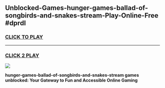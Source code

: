 
## Unblocked-Games-hunger-games-ballad-of-songbirds-and-snakes-stream-Play-Online-Free #dprdl
<h3>
<a href="https://us.freeplayer.one?title=hunger-games-ballad-of-songbirds-and-snakes-stream&ref=10M">CLICK TO PLAY</a></h3>
<hr>

<h3>
<a href="https://us.freeplayer.one?title=hunger-games-ballad-of-songbirds-and-snakes-stream&ref=10M">CLICK 2 PLAY</a>
  
</h3>

<a href="https://us.freeplayer.one?title=hunger-games-ballad-of-songbirds-and-snakes-stream&ref=10M"><img src="https://clearcache.store/games.png"></a>


**hunger-games-ballad-of-songbirds-and-snakes-stream games unblocked: Your Gateway to Fun and Accessible Online Gaming**

